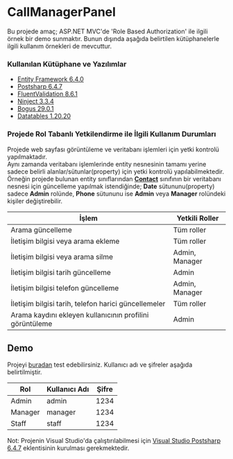 # CallManagerPanel

Bu projede amaç; ASP.NET MVC'de 'Role Based Authorization' ile ilgili örnek bir demo sunmaktır. 
Bunun dışında aşağıda belirtilen kütüphanelerle ilgili kullanım örnekleri de mevcuttur.

### Kullanılan Kütüphane ve Yazılımlar  

* [Entity Framework 6.4.0](https://www.nuget.org/packages/EntityFramework/6.4.0)
* [Postsharp 6.4.7](https://www.postsharp.net/downloads/postsharp-6.4/v6.4.7)
* [FluentValidation 8.6.1](https://www.nuget.org/packages/FluentValidation/8.6.1)
* [Ninject 3.3.4](https://www.nuget.org/packages/Ninject/3.3.4)
* [Bogus 29.0.1](https://www.nuget.org/packages/Bogus/29.0.1)
* [Datatables 1.20.20](https://cdn.datatables.net/1.10.20/)

### Projede Rol Tabanlı Yetkilendirme ile İlgili Kullanım Durumları
Projede web sayfası görüntüleme ve veritabanı işlemleri için yetki kontrolü yapılmaktadır. <br>
Aynı zamanda veritabanı işlemlerinde entity nesnesinin tamamı yerine sadece belirli alanlar/sütunlar(property) için yetki kontrolü 
yapılabilmektedir. <br> 
Örneğin projede bulunan entity sınıflarından 
__[Contact](https://github.com/furkanisitan/call-manager-panel/blob/master/CallManagerPanel.Entities/Concrete/Contact.cs)__ 
sınıfının bir veritabanı nesnesi için güncelleme yapılmak istendiğinde; 
__Date__ sütununu(property) sadece __Admin__ rolünde, __Phone__ sütununu ise __Admin__ veya __Manager__ rolündeki kişiler değiştirebilir.


| İşlem  | Yetkili Roller |
| ------------- | ------------- |
| Arama güncelleme  | Tüm roller |
| İletişim bilgisi veya arama ekleme  | Tüm roller |
| İletişim bilgisi veya arama silme  | Admin, Manager |
| İletişim bilgisi tarih güncelleme  | Admin |
| İletişim bilgisi telefon güncelleme  | Admin, Manager |
| İletişim bilgisi tarih, telefon harici güncellemeler  | Tüm roller |
| Arama kaydını ekleyen kullanıcının profilini görüntüleme  | Admin |

## Demo

Projeyi [buradan](http://callmanagerpanel.filabs.xyz) test edebilirsiniz. Kullanıcı adı ve şifreler aşağıda belirtilmiştir.

| Rol  | Kullanıcı Adı | Şifre |
| ------------- | ------------- | ------------- |
| Admin  | admin  | 1234 |
| Manager  | manager  | 1234 |
| Staff  | staff  | 1234 

Not: Projenin Visual Studio'da çalıştırılabilmesi için [Visual Studio Postsharp 6.4.7](https://www.postsharp.net/downloads/postsharp-6.4/v6.4.7) eklentisinin kurulması gerekmektedir.

